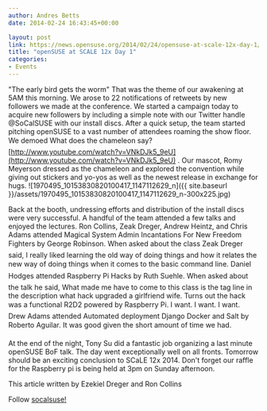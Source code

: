 ```yaml
---
author: Andres Betts
date: 2014-02-24 16:43:45+00:00

layout: post
link: https://news.opensuse.org/2014/02/24/opensuse-at-scale-12x-day-1/
title: "openSUSE at SCALE 12x Day 1"
categories:
- Events
---
```

"The early bird gets the worm" That was the theme of our awakening at 5AM this morning. We arose to 22 notifications of retweets by new followers we made at the conference. We started a campaign today to acquire new followers by including a simple note with our Twitter handle @SoCalSUSE with our install discs. After a quick setup, the team started pitching openSUSE to a vast number of attendees roaming the show floor. We demoed What does the chameleon say? [http://www.youtube.com/watch?v=VNkDJk5_9eU](http://www.youtube.com/watch?v=VNkDJk5_9eU) . Our mascot, Romy Meyerson dressed as the chameleon and explored the convention while giving out stickers and yo-yos as well as the newest release in exchange for hugs. ![1970495_10153830820100417_1147112629_n]({{ site.baseurl }}/assets/1970495_10153830820100417_1147112629_n-300x225.jpg)

Back at the booth, undressing efforts and distribution of the install discs were very successful. A handful of the team attended a few talks and enjoyed the lectures. Ron Collins, Zeak Dreger, Andrew Heintz, and Chris Adams attended Magical System Admin Incantations For New Freedom Fighters by George Robinson. When asked about the class Zeak Dreger said, I really liked learning the old way of doing things and how it relates the new way of doing things when it comes to the basic command line. Daniel Hodges attended Raspberry Pi Hacks by Ruth Suehle. When asked about the talk he said, What made me have to come to this class is the tag line in the description what hack upgraded a girlfriend wife. Turns out the hack was a functional R2D2 powered by Raspberry Pi. I want. I want. I want. Drew Adams attended Automated deployment Django Docker and Salt by Roberto Aguilar. It was good given the short amount of time we had.

At the end of the night, Tony Su did a fantastic job organizing a last minute openSUSE BoF talk. The day went exceptionally well on all fronts. Tomorrow should be an exciting conclusion to SCaLE 12x 2014. Don't forget our raffle for the Raspberry pi is being held at 3pm on Sunday afternoon.



This article written by Ezekiel Dreger and Ron Collins

Follow [socalsuse!](https://twitter.com/SoCalSUSE)		

